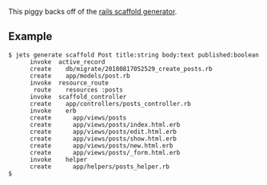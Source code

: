 This piggy backs off of the [rails scaffold generator](https://guides.rubyonrails.org/command_line.html#rails-generate).

## Example

    $ jets generate scaffold Post title:string body:text published:boolean
          invoke  active_record
          create    db/migrate/20180817052529_create_posts.rb
          create    app/models/post.rb
          invoke  resource_route
           route    resources :posts
          invoke  scaffold_controller
          create    app/controllers/posts_controller.rb
          invoke    erb
          create      app/views/posts
          create      app/views/posts/index.html.erb
          create      app/views/posts/edit.html.erb
          create      app/views/posts/show.html.erb
          create      app/views/posts/new.html.erb
          create      app/views/posts/_form.html.erb
          invoke    helper
          create      app/helpers/posts_helper.rb
    $